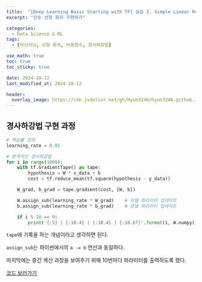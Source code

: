 ```yaml
---
title:  "[Deep Learning Basic Starting with TF] 실습 2. Simple Linear Regression를 TensorFlow 로 구현하기"
excerpt: "단순 선형 회귀 구현하기"

categories:
  - Data Science & ML
tags:
  - [머신러닝, 선형 회귀, 비용함수, 경사하강법]

use_math: true
toc: true
toc_sticky: true

date: 2024-10-12
last_modified_at: 2024-10-12

header:
  overlay_image: https://cdn.jsdelivr.net/gh/Hyun3246/hyun3246.github.io@master/image/overlay image/Deep Learning Basic Starting with TF.png
---
```

## 경사하강법 구현 과정
```python
# 학습률 정의
learning_rate = 0.01

# 본격적인 경사하강법
for i in range(1000):
    with tf.GradientTape() as tape:
        hypothesis = W * x_data + b
        cost = tf.reduce_mean(tf.square(hypothesis - y_data))

    W_grad, b_grad = tape.gradient(cost, [W, b])

    W.assign_sub(learning_rate * W_grad)    # 모델 파라미터 업데이트
    b.assign_sub(learning_rate * b_grad)    # 모델 파라미터 업데이트

    if i % 10 == 0:
        print('{:5} | {:10.4} | {:10.4} | {:10.6f}'.format(i, W.numpy(), b.numpy(), cost))
```

`tape`에 기록을 하는 개념이라고 생각하면 된다. 

`assign_sub`는 파이썬에서의 `a -= b` 연산과 동일하다.

마지막에는 중간 계산 과정을 보여주기 위해 10번마다 파라미터를 출력하도록 했다.

[코드 보러가기](https://github.com/Hyun3246/Code-Warehouse/blob/4dcf95962fd8386df835cc5f1a26618fb0423e2e/Deep%20Learning%20Basic%20Starting%20with%20TF/%EC%8B%A4%EC%8A%B5_2_Simple_Linear_Regression%EB%A5%BC_TensorFlow_%EB%A1%9C_%EA%B5%AC%ED%98%84%ED%95%98%EA%B8%B0.ipynb)

